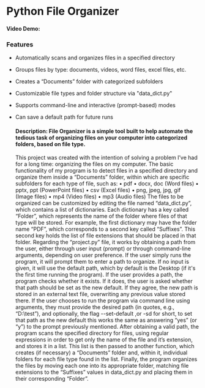   # Python File Organizer
#### Video Demo:  <URL HERE>

### Features

- Automatically scans and organizes files in a specified directory
- Groups files by type: documents, videos, word files, excel files, etc.
- Creates a “Documents” folder with categorized subfolders
- Customizable file types and folder structure via "data_dict.py"
- Supports command-line and interactive (prompt-based) modes
- Can save a default path for future runs

    #### Description: File Organizer is a simple tool built to help automate the tedious task of organizing files on your computer into categorized folders, based on file type.

    This project was created with the intention of solving a problem I’ve had for a long time: organizing the files on my computer. The basic functionality of my program is to detect files in a specified directory and organize them inside a “Documents” folder, within which are specific subfolders for each type of file, such as:
• pdf
• docx, doc (Word files)
• pptx, ppt (PowerPoint files)
• csv (Excel files)
• png, jpeg, jpg, gif (Image files)
• mp4 (Video files)
• mp3 (Audio files)
The files to be organized can be customized by editing the file named “data_dict.py”, which contains a list of dictionaries. Each dictionary has a key called “Folder”, which represents the name of the folder where files of that type will be stored. For example, the first dictionary may have the folder name “PDF”, which corresponds to a second key called “Suffixes”. This second key holds the list of file extensions that should be placed in that folder.
Regarding the “project.py” file, it works by obtaining a path from the user, either through user input (prompt) or through command-line arguments, depending on user preference. If the user simply runs the program, it will prompt them to enter a path to organize. If no input is given, it will use the default path, which by default is the Desktop (if it's the first time running the program). If the user provides a path, the program checks whether it exists. If it does, the user is asked whether that path should be set as the new default. If they agree, the new path is stored in an external text file, overwriting any previous value stored there.
If the user chooses to run the program via command line using arguments, they must provide the desired path (in quotes, e.g., “D:\test”), and optionally, the flag --set-default ,or -sd for short, to set that path as the new default this works the same as answering “yes” (or “y”)  to the prompt previously mentioned.
After obtaining a valid path, the program scans the specified directory for files, using regular expressions in order to get only the name of the file and it’s extension, and stores it in a list. This list is then passed to another function, which creates (if necessary) a “Documents” folder and, within it, individual folders for each file type found in the list. Finally, the program organizes the files by moving each one into its appropriate folder, matching file extensions to the “Suffixes” values in data_dict.py and placing them in their corresponding “Folder”.


